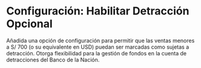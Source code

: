 # Configuración: Habilitar Detracción Opcional

Añadida una opción de configuración para permitir que las ventas menores a S/ 700 (o su equivalente en USD) puedan ser marcadas como sujetas a detracción. Otorga flexibilidad para la gestión de fondos en la cuenta de detracciones del Banco de la Nación. 